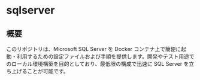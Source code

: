 # sqlserver

## 概要

このリポジトリは、Microsoft SQL Server を Docker コンテナ上で簡便に起動・利用するための設定ファイルおよび手順を提供します。開発やテスト用途でのローカル環境構築を目的としており、最低限の構成で迅速に SQL Server を立ち上げることが可能です。
